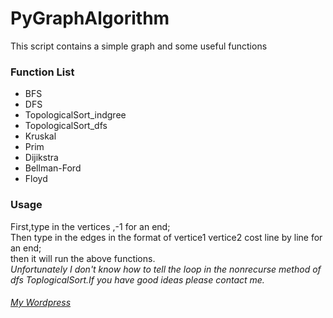 # PyGraphAlgorithm

This script contains a simple graph and some useful functions

### Function List
+ BFS
+ DFS
+ TopologicalSort\_indgree
+ TopologicalSort\_dfs
+ Kruskal
+ Prim
+ Dijikstra
+ Bellman-Ford
+ Floyd

### Usage
First,type in the vertices ,-1 for an end;  
Then type in the edges in the format of vertice1 vertice2 cost line by line for an end;  
then it will run the above functions.    
*Unfortunately I don't know how to tell the loop in the nonrecurse method of dfs ToplogicalSort.If you have good ideas please contact me.*

###### [My Wordpress](http://imagemlt.icebluecraft.online)
